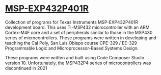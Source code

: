 # [MSP-EXP432P401R](https://software-dl.ti.com/msp430/msp430_public_sw/mcu/msp430/SIMPLELINK_MSP432_SDK/1.20.00.45/exports/docs/simplelink_mcu_sdk/project0/project0/index.html)

Collection of programs for Texas Instruments MSP-EXP432P401R development board. This uses TI-MSP432 microcontroller with an ARM Cortex-M4F core and a set of peripherals similar to those in the MSP430 series of microcontrollers. These programs were written in developing and teaching the Cal Poly, San Luis Obispo course CPE-329 / EE-329 Programmable Logic and Microprocessor-Based Systems Design.

These programs were written and built using Code Composer Studio version 10. Unfortunately, the MSP432P4 series of microcontrollers was discontinued in 2021
